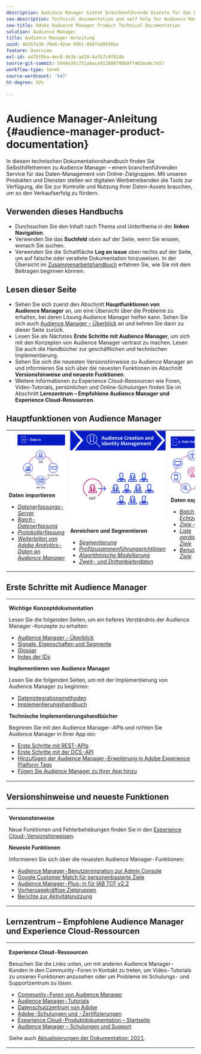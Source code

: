 ```yaml
---
description: Audience Manager bietet branchenführende Dienste für das Daten-Management von Online-Zielgruppen. Mit unseren Produkten und Diensten stellen wir digitalen Werbetreibenden die Tools zur Verfügung, die Sie zur Kontrolle und Nutzung Ihrer Daten-Assets brauchen, um so den Verkaufserfolg zu fördern.
seo-description: Technical documentation and self help for Audience Manager (AAM). AAM provides industry-leading services for online audience data management, and give digital advertisers and publishers the tools they need to control and leverage their data assets to help drive sales success.
seo-title: Adobe Audience Manager Product Technical Documentation
solution: Audience Manager
title: Audience Manager-Anleitung
uuid: 48267e3b-70e6-42ae-99b1-884f4d0916be
feature: Overview
exl-id: a47bf8ba-4ec0-4b3b-ad20-4afb7c9f924b
source-git-commit: 5044a38c751abace922008f00b9ff463ea9c7e57
workflow-type: tm+mt
source-wordcount: '547'
ht-degree: 92%

---
```


# Audience Manager-Anleitung {#audience-manager-product-documentation}

In diesem technischen Dokumentationshandbuch finden Sie Selbsthilfethemen zu Audience Manager – einem branchenführenden Service für das Daten-Management von Online-Zielgruppen. Mit unseren Produkten und Diensten stellen wir digitalen Werbetreibenden die Tools zur Verfügung, die Sie zur Kontrolle und Nutzung Ihrer Daten-Assets brauchen, um so den Verkaufserfolg zu fördern.

## Verwenden dieses Handbuchs

* Durchsuchen Sie den Inhalt nach Thema und Unterthema in der **linken Navigation**.
* Verwenden Sie das **Suchfeld** oben auf der Seite, wenn Sie wissen, wonach Sie suchen.
* Verwenden Sie die Schaltfläche **Log an issue** oben rechts auf der Seite, um auf falsche oder veraltete Dokumentation hinzuweisen. In der Übersicht im [Zusammenarbeitshandbuch](https://experienceleague.adobe.com/docs/contributor/contributor-guide/introduction.html) erfahren Sie, wie Sie mit dem Beitragen beginnen können.

## Lesen dieser Seite

* Sehen Sie sich zuerst den Abschnitt **Hauptfunktionen von Audience Manager** an, um eine Übersicht über die Probleme zu erhalten, bei deren Lösung Audience Manager helfen kann. Sehen Sie sich auch [Audience Manager – Überblick](/help/using/overview/aam-overview.md) an und kehren Sie dann zu dieser Seite zurück.
* Lesen Sie als Nächstes **Erste Schritte mit Audience Manager**, um sich mit den Konzepten von Audience Manager vertraut zu machen. Lesen Sie auch die Handbücher zur geschäftlichen und technischen Implementierung.
* Sehen Sie sich die neuesten Versionshinweise zu Audience Manager an und informieren Sie sich über die neuesten Funktionen im Abschnitt **Versionshinweise und neueste Funktionen**.
* Weitere Informationen zu Experience Cloud-Ressourcen wie Foren, Video-Tutorials, persönlichen und Online-Schulungen finden Sie im Abschnitt **Lernzentrum – Empfohlene Audience Manager und Experience Cloud-Ressourcen**.

## Hauptfunktionen von Audience Manager

<table style="table-layout:fixed">
   <td>
      <img alt="Dateneingabe" src="/help/using/overview/assets/data-in.png"/>
      <div>
         <b>Daten importieren</b>
      </div>
      <p>
         <em><ul><li><a href="/help/using/api/dcs-intro/dcs-api-reference/dcs-api-reference-overview.md">Datenerfassungs-Server</a></li><li><a href="/help/using/integration/sending-audience-data/batch-data-transfer-explained/batch-data-transfer-overview.md">Batch-Datenerfassung</a></li><li><a href="/help/using/reporting/audience-optimization-reports/metadata-files-intro/metadata-files-intro.md">Protokollerfassung</a></li><li><a href="/help/using/integration/integration-other-solutions/audience-management-module.md">Weiterleiten von Adobe Analytics-Daten an Audience Manager</a></li></ul></em>
      <p>
   </td>
   <td>
      <img alt="Anreichern und Segmentieren" src="/help/using/overview/assets/enrich-segment.png"/>
      <div>
         <b>Anreichern und Segmentieren</b>
      </div>
      <p>
       <em><ul><li><a href="/help/using/features/segments/segments-purpose.md">Segmentierung</a></li><li><a href="/help/using/features/profile-merge-rules/merge-rules-overview.md">Profilzusammenführungsrichtlinien</a></li><li><a href="/help/using/features/algorithmic-models/understanding-models.md">Algorithmische Modellierung</a></li><li><a href="/help/using/overview/data-types-collected.md">Zweit- und Drittanbieterdaten</a></li></ul></em>
      <p>
   </td>
   <td>
      <img alt="Datenausgabe" src="/help/using/overview/assets/data-out.png"/>
      </a>
      <div>
         <b>Daten exportieren</b>
      </div>
      <p>
      <p>
         <em><ul><li><a href="/help/using/integration/receiving-audience-data/receiving-audience-data-overview.md">Batch- und Echtzeitdatenexport</a></li><li><a href="/help/using/features/destinations/destinations.md">Ziele – Überblick</a></li><li><a href="/help/using/features/destinations/device-based-destinations-list.md">Liste gerätebasierter Ziele</a></li><li><a href="/help/using/features/destinations/people-based-destinations-overview.md">Benutzerbezogene Ziele</a></li></ul></em> 
      <p>
      <p>
   </td>
</table>


## Erste Schritte mit Audience Manager

<table> 
 <tbody> 
  <tr> 
   <td colname="col1"> <p><b>Wichtige Konzeptdokumentation</b></p>
   <p>Lesen Sie die folgenden Seiten, um ein tieferes Verständnis der Audience Manager-Konzepte zu erhalten: 
   <ul><li><a href="/help/using/overview/aam-overview.md"> Audience Manager – Überblick</a></li><li><a href="/help/using/reference/signal-trait-segment.md">Signale, Eigenschaften und Segmente</a></li><li><a href="/help/using/reference/aam-glossary.md"> Glossar</a> </li><li><a href="/help/using/reference/ids-in-aam.md">Index der IDs</a></li></ul></p>

<p><b>Implementieren von Audience Manager</b></p>
   <p> Lesen Sie die folgenden Seiten, um mit der Implementierung von Audience Manager zu beginnen:
     <ul>
     <li><a href="/help/using/integration/data-integration-methods.md">Datenintegrationsmethoden</a></li>
     <li><a href="/help/using/integration/implement-audience-manager.md">Implementierungshandbuch</a></li>
     </ul> </p>

<p> <b>Technische Implementierungshandbücher</b> </p> <p>Beginnen Sie mit den Audience Manager-APIs und richten Sie Audience Manager in Ihrer App ein:</p> <p> 
     <ul id="ul_47C012F6AB3E4B73BA357027F4D15369">
     <li><a href="/help/using/api/rest-api-main/aam-api-getting-started.md">Erste Schritte mit REST-APIs</a></li>
     <li><a href="/help/using/api/dcs-intro/dcs-event-calls/dcs-event-calls.md">Erste Schritte mit der DCS-API</a></li>
     <li><a href="https://experienceleague.adobe.com/docs/experience-platform/tags/extensions/adobe/audience-manager/overview.html">Hinzufügen der Audience Manager-Erweiterung in Adobe Experience Platform Tags</a></li>
    <li><a href="https://experienceleague.adobe.com/docs/experience-platform/destinations/catalog/data-management/aam-dil-extension.html?lang=en">Fügen Sie Audience Manager zu Ihrer App hinzu</a></li>
     </ul> </p>
    </td>

</tr> 
 </tbody> 
</table>

<!--

<table> 
 <tbody> 
  <tr> 
   <td colname="col1"> <p><b>Important Conceptual Documentation</b></p>
   <p>Read the pages below for a deeper understanding of Audience Manager concepts: 
   <ul><li><a href="https://experienceleague.adobe.com/docs/audience-manager/user-guide/overview/aam-overview.html"> Audience Manager Overview</a></li><li><a href="https://docs.adobe.com/help/en/audience-manager/user-guide/reference/aam-glossary.html"> Glossary</a> </li><li><a href="https://experienceleague.adobe.com/docs/audience-manager/user-guide/reference/ids-in-aam.html">Index of IDs</a></li><li><a href="https://docs.adobe.com/help/en/audience-manager/user-guide/reference/signal-trait-segment.html">Signals, Traits, and Segments</a></li></ul></p>
   <br>&nbsp;
   <p><b>Implement Audience Manager</b></p>
   <p> Get started with implementing Audience Manager by reading the pages below:
     <ul>
     <li><a href="https://experienceleague.adobe.com/docs/audience-manager/user-guide/implementation-integration-guides/data-integration-methods.html">Data Integration Methods</a></li>
     <li><a href="https://experienceleague.adobe.com/docs/audience-manager/user-guide/implementation-integration-guides/implement-audience-manager.html">Implementation Guide</a></li>
     </ul> </p>
     <br>&nbsp;
   <p> <b>Technical Implementation Guides</b> </p> <p>Get started with Audience Manager APIs and set up Audience Manager in your app:</p> <p> 
     <ul id="ul_47C012F6AB3E4B73BA357027F4D15369">
     <li><a href="https://experienceleague.adobe.com/docs/audience-manager/user-guide/api-and-sdk-code/rest-apis/aam-api-getting-started.html">Getting Started with REST APIs</a></li>
     <li><a href="https://experienceleague.adobe.com/docs/audience-manager/user-guide/api-and-sdk-code/dcs/dcs-event-calls/dcs-event-calls.html">Get started with the DCS API</a></li>
     <li><a href="https://experienceleague.adobe.com/docs/launch/using/extensions-ref/adobe-extension/adobe-audience-manager-extension.html">Add the Audience Manager extension to Adobe Experience Platform Launch</a></li>
    <li><a href="https://experienceleague.adobe.com/docs/experience-platform/destinations/catalog/data-management/aam-dil-extension.html?lang=en">Add Audience Manager to your app</a></li>
     </ul> </p>
    </td>
   <td colname="col2">  <p> <b>Collaborative Documentation</b> </p>
     <p>We welcome contributions to our documentation from all our readers. See the <a href="https://experienceleague.adobe.com/docs/contributor/contributor-guide/introduction.html">Collaboration Guide Overview</a> to learn how to start contributing.</p>
   <br>&nbsp;
   <p> <b>Release Notes</b> </p> <p> 
     See the latest <a href="https://experienceleague.adobe.com/docs/release-notes/experience-cloud/current.html" format="https" scope="external"> Experience Cloud Release Notes</a> for new features and fixes.</p> <br>&nbsp;
     <p> <b>Experience Cloud Resources</b> </p> <p> 
     <ul id="ul_E30EC96BDC624B5591F0470D430B7F41"> 
      <li id="li_F3A5CCFAE0F247CEB41A03CA8E03106B"><a href="https://forums.adobe.com/community/experience-cloud/analytics-cloud/audience-manager" format="https" scope="external"> Audience Manager Community Forums</a> </li>
      <li><a href="https://experienceleague.adobe.com/docs/audience-manager-learn/tutorials/overview.html" format="http" scope="external"> Audience Manager Tutorials</a> </li> 
      <li id="li_1737D63307024F26B1F967621613A5AC"><a href="https://www.adobe.com/privacy.html" format="http" scope="external"> Adobe Privacy Center</a> </li>  
      <li id="li_1938F7044F544481A6CC0F45CC22B80A"> <a href="https://helpx.adobe.com/learning.html?promoid=KAUDK" scope="external" format="http"> Adobe Training and Certifications</a> </li> 
      <li id="li_C71459E0D1464C05B8B9387C43541F17"> <a href="https://helpx.adobe.com/support/experience-cloud.html" scope="external" format="https">Experience Cloud Product Documentation Home</a> </li> 
      <li id="li_0DB1997FEB87484EBC07E03FD40AA39F"><a href="https://helpx.adobe.com/support/audience-manager.html" format="https" scope="external"> Audience Manager Learn &amp; Support</a> </li> 
     </ul> </p> 
     <br>&nbsp;
     <p>See also, <a href="https://experienceleague.adobe.com/docs/audience-manager/user-guide/documentation-updates/docs-2020.html"> 2020 Documentation Updates</a>. </p> </td>
  </tr> 
 </tbody> 
</table>

-->

## Versionshinweise und neueste Funktionen

<table> 
 <tbody> 
  <tr> 
   <td> <p> <b>Versionshinweise</b> </p> <p> 
     Neue Funktionen und Fehlerbehebungen finden Sie in den <a href="https://experienceleague.adobe.com/docs/release-notes/experience-cloud/current.html" format="https" scope="external">Experience Cloud-Versionshinweisen</a>.</p> 
     <p> <b>Neueste Funktionen</b> </p> <p> 
     Informieren Sie sich über die neuesten Audience Manager-Funktionen:</p>
     <p><ul><li><a href="/help/using/docs-updates/docs-2021.md">Audience Manager-Benutzermigration zur Admin Console</a></li><li><a href="/help/using/features/destinations/people-based-destinations-prerequisites.md">Google Customer Match für personenbasierte Ziele</a></li><li><a href="/help/using/overview/data-security-and-privacy/aam-iab-plugin.md">Audience Manager-Plug-in für IAB TCF v2.2</a></li><li><a href="/help/using/features/algorithmic-models/predictive-audiences.md">Vorhersagekräftige Zielgruppen</a></li><li><a href="/help/using/features/administration/activity-usage-reporting.md">Berichte zur Aktivitätsnutzung</a></li>
     </ul></p>
    </td>
  </tr> 
 </tbody> 
</table>

<!--

**Release Notes**

See the latest [Experience Cloud Release Notes](https://experienceleague.adobe.com/docs/release-notes/experience-cloud/current.html) for new features and fixes.

<br>&nbsp;

**Latest features**

Read about the latest Audience Manager features:
* [Activity Usage Reporting](https://experienceleague.adobe.com/docs/audience-manager/user-guide/features/administration/activity-usage-reporting.html)
* [California Consumer Privacy Act (CCPA) Support and Privacy Documentation Overhaul](https://experienceleague.adobe.com/docs/audience-manager/user-guide/overview/data-privacy/data-privacy.html)
* [Intelligent Recommendations for Audience Marketplace Data, powered by Adobe Sensei](https://experienceleague.adobe.com/docs/audience-manager/user-guide/features/segments/trait-recommendations.html)
* [Profile Merge Rules Enhancements](https://experienceleague.adobe.com/docs/audience-manager/user-guide/features/profile-merge-rules/merge-rules-overview.html)
* [Bulk Management Tools Update](https://experienceleague.adobe.com/docs/audience-manager/user-guide/reference/bulk-management-tools/bulk-management-intro.html)

-->


## Lernzentrum – Empfohlene Audience Manager und Experience Cloud-Ressourcen


<table> 
 <tbody> 
  <tr> 
   <td colname="col2"> 
     <p> <b>Experience Cloud-Ressourcen</b> </p>
     <p>Besuchen Sie die Links unten, um mit anderen Audience Manager-Kunden in den Community-Foren in Kontakt zu treten, um Video-Tutorials zu unseren Funktionen anzusehen oder um Probleme im Schulungs- und Supportzentrum zu lösen.</p>
     <p> 
     <ul id="ul_E30EC96BDC624B5591F0470D430B7F41"> 
      <li id="li_F3A5CCFAE0F247CEB41A03CA8E03106B"><a href="https://forums.adobe.com/community/experience-cloud/analytics-cloud/audience-manager" format="https" scope="external"> Community-Foren von Audience Manager</a> </li>
      <li><a href="https://experienceleague.adobe.com/docs/audience-manager-learn/tutorials/overview.html" format="http" scope="external"> Audience Manager-Tutorials</a> </li> 
      <li id="li_1737D63307024F26B1F967621613A5AC"><a href="https://www.adobe.com/de/privacy.html" format="http" scope="external"> Datenschutzzentrum von Adobe</a> </li>  
      <li id="li_1938F7044F544481A6CC0F45CC22B80A"> <a href="https://helpx.adobe.com/learning.html?promoid=KAUDK" scope="external" format="http"> Adobe-Schulungen und -Zertifizierungen</a> </li> 
      <li id="li_C71459E0D1464C05B8B9387C43541F17"> <a href="https://helpx.adobe.com/de/support/experience-cloud.html" scope="external" format="https">Experience Cloud-Produktdokumentation – Startseite</a> </li> 
      <li id="li_0DB1997FEB87484EBC07E03FD40AA39F"><a href="https://helpx.adobe.com/de/support/audience-manager.html" format="https" scope="external"> Audience Manager – Schulungen und Support</a> </li> 
     </ul> </p> 
     <p>Siehe auch <a href="https://experienceleague.adobe.com/docs/audience-manager/user-guide/documentation-updates/docs-2021.html"> Aktualisierungen der Dokumentation: 2021</a>. </p> </td>
  </tr> 
 </tbody> 
</table>
